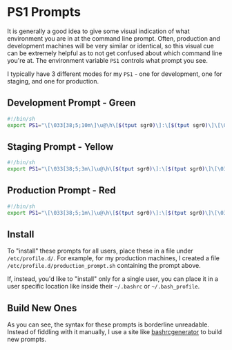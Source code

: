 # PS1 Prompts

It is generally a good idea to give some visual indication of what environment you are in at the command line prompt. Often, production and development machines will be very similar or identical, so this visual cue can be extremely helpful as to not get confused about which command line you're at. The environment variable `PS1` controls what prompt you see.

I typically have 3 different modes for my `PS1` - one for development, one for staging, and one for production.

## Development Prompt - Green

```bash
#!/bin/sh
export PS1="\[\033[38;5;10m\]\u@\h\[$(tput sgr0)\]:\[$(tput sgr0)\]\[\033[38;5;12m\]\w\[$(tput sgr0)\]\\$ \[$(tput sgr0)\]"
```

## Staging Prompt - Yellow

```bash
#!/bin/sh
export PS1="\[\033[38;5;3m\]\u@\h\[$(tput sgr0)\]:\[$(tput sgr0)\]\[\033[38;5;27m\]\w\[$(tput sgr0)\]\\$\[$(tput sgr0)\] "
```

## Production Prompt - Red

```bash
#!/bin/sh
export PS1="\[\033[38;5;1m\]\u@\h\[$(tput sgr0)\]:\[$(tput sgr0)\]\[\033[38;5;27m\]\w\[$(tput sgr0)\]\\$\[$(tput sgr0)\] "
```

## Install

To "install" these prompts for all users, place these in a file under `/etc/profile.d/`. For example, for my production machines, I created a file `/etc/profile.d/production_prompt.sh` containing the prompt above.

If, instead, you'd like to "install" only for a single user, you can place it in a user specific location like inside their `~/.bashrc` or `~/.bash_profile`.

## Build New Ones

As you can see, the syntax for these prompts is borderline unreadable. Instead of fiddling with it manually, I use a site like [bashrcgenerator](https://bashrcgenerator.com/) to build new prompts.

